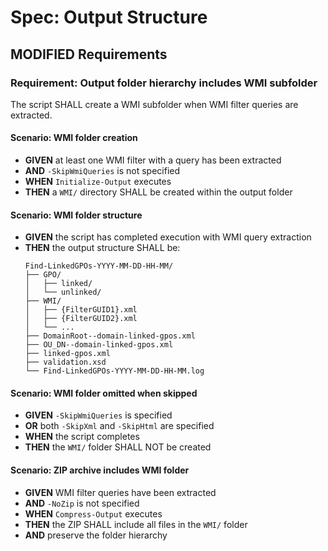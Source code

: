 # Spec: Output Structure

## MODIFIED Requirements

### Requirement: Output folder hierarchy includes WMI subfolder

The script SHALL create a WMI subfolder when WMI filter queries are extracted.

#### Scenario: WMI folder creation

- **GIVEN** at least one WMI filter with a query has been extracted
- **AND** `-SkipWmiQueries` is not specified
- **WHEN** `Initialize-Output` executes
- **THEN** a `WMI/` directory SHALL be created within the output folder

#### Scenario: WMI folder structure

- **GIVEN** the script has completed execution with WMI query extraction
- **THEN** the output structure SHALL be:
  ```
  Find-LinkedGPOs-YYYY-MM-DD-HH-MM/
  ├── GPO/
  │   ├── linked/
  │   └── unlinked/
  ├── WMI/
  │   ├── {FilterGUID1}.xml
  │   ├── {FilterGUID2}.xml
  │   └── ...
  ├── DomainRoot--domain-linked-gpos.xml
  ├── OU_DN--domain-linked-gpos.xml
  ├── linked-gpos.xml
  ├── validation.xsd
  └── Find-LinkedGPOs-YYYY-MM-DD-HH-MM.log
  ```

#### Scenario: WMI folder omitted when skipped

- **GIVEN** `-SkipWmiQueries` is specified
- **OR** both `-SkipXml` and `-SkipHtml` are specified
- **WHEN** the script completes
- **THEN** the `WMI/` folder SHALL NOT be created

#### Scenario: ZIP archive includes WMI folder

- **GIVEN** WMI filter queries have been extracted
- **AND** `-NoZip` is not specified
- **WHEN** `Compress-Output` executes
- **THEN** the ZIP SHALL include all files in the `WMI/` folder
- **AND** preserve the folder hierarchy
